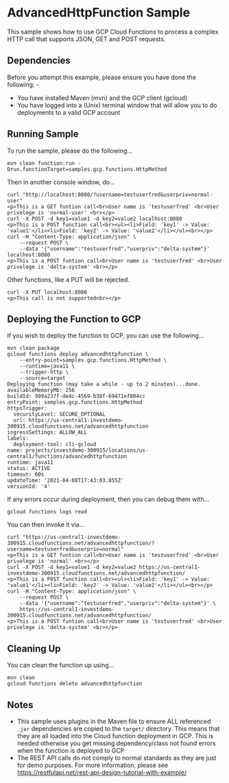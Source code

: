 AdvancedHttpFunction Sample
===========================

This sample shows how to use GCP Cloud Functions to process a complex HTTP call that supports JSON, GET and POST requests.

Dependencies
------------
Before you attempt this example, please ensure you have done the following: -
- You have installed Maven (mvn) and the GCP client (gcloud)
- You have logged into a (Unix) terminal window that will allow you to do deployments to a valid GCP account

Running Sample
--------------
To run the sample, please do the following...

    mvn clean function:run -Drun.functionTarget=samples.gcp.functions.HttpMethod

Then in another console window, do...

    curl "http://localhost:8080/?username=testuserfred&userpriv=normal-user"
    <p>This is a GET funtion call<br>User name is 'testuserfred' <br>User privelege is 'normal-user' <br></p>
    curl -X POST -d key1=value1 -d key2=value2 localhost:8080
    <p>This is a POST function call<br><ul><li>Field: 'key1' -> Value: 'value1'</li><li>Field: 'key2' -> Value: 'value2'</li></ul><br></p>
    curl -H "Content-Type: application/json" \
        --request POST \
        --data '{"username":"testuserfred","userpriv":"delta-system"}' localhost:8080
    <p>This is a POST funtion call<br>User name is 'testuserfred' <br>User privelege is 'delta-system' <br></p>

Other functions, like a PUT will be rejected.

    curl -X PUT localhost:8080
    <p>This call is not supported<br></p>

Deploying the Function to GCP
-----------------------------
If you wish to deploy the function to GCP, you can use the following...

    mvn clean package
    gcloud functions deploy advancedhttpfunction \
        --entry-point=samples.gcp.functions.HttpMethod \
        --runtime=java11 \
        --trigger-http \
        --source=target
    Deploying function (may take a while - up to 2 minutes)...done.                                              
    availableMemoryMb: 256
    buildId: 999a237f-de4c-4569-b38f-69471ef804cc
    entryPoint: samples.gcp.functions.HttpMethod
    httpsTrigger:
      securityLevel: SECURE_OPTIONAL
      url: https://us-central1-investdemo-300915.cloudfunctions.net/advancedhttpfunction
    ingressSettings: ALLOW_ALL
    labels:
      deployment-tool: cli-gcloud
    name: projects/investdemo-300915/locations/us-central1/functions/advancedhttpfunction
    runtime: java11
    status: ACTIVE
    timeout: 60s
    updateTime: '2021-04-08T17:43:03.855Z'
    versionId: '4'

If any errors occur during deployment, then you can debug them with...

    gcloud functions logs read

You can then invoke it via...

    curl "https://us-central1-investdemo-300915.cloudfunctions.net/advancedhttpfunction/?username=testuserfred&userpriv=normal"
    <p>This is a GET funtion call<br>User name is 'testuserfred' <br>User privelege is 'normal' <br></p>
    curl -X POST -d key1=value1 -d key2=value2 https://us-central1-investdemo-300915.cloudfunctions.net/advancedhttpfunction/
    <p>This is a POST function call<br><ul><li>Field: 'key1' -> Value: 'value1'</li><li>Field: 'key2' -> Value: 'value2'</li></ul><br></p>
    curl -H "Content-Type: application/json" \
        --request POST \
        --data '{"username":"testuserfred","userpriv":"delta-system"}' \
        https://us-central1-investdemo-300915.cloudfunctions.net/advancedhttpfunction/
    <p>This is a POST funtion call<br>User name is 'testuserfred' <br>User privelege is 'delta-system' <br></p>

Cleaning Up
-----------
You can clean the function up using...

    mvn clean
    gcloud functions delete advancedhttpfunction

Notes
-----
* This sample uses plugins in the Maven file to ensure ALL referenced `.jar` dependencies are copied to the `target/` directory. This means that they are all loaded into the Cloud function deployment in GCP. This is needed otherwise you get missing dependency/class not found errors when the function is deployed to GCP
* The REST API calls do not comply to normal standards as they are just for demo purposes. For more information, please see https://restfulapi.net/rest-api-design-tutorial-with-example/

